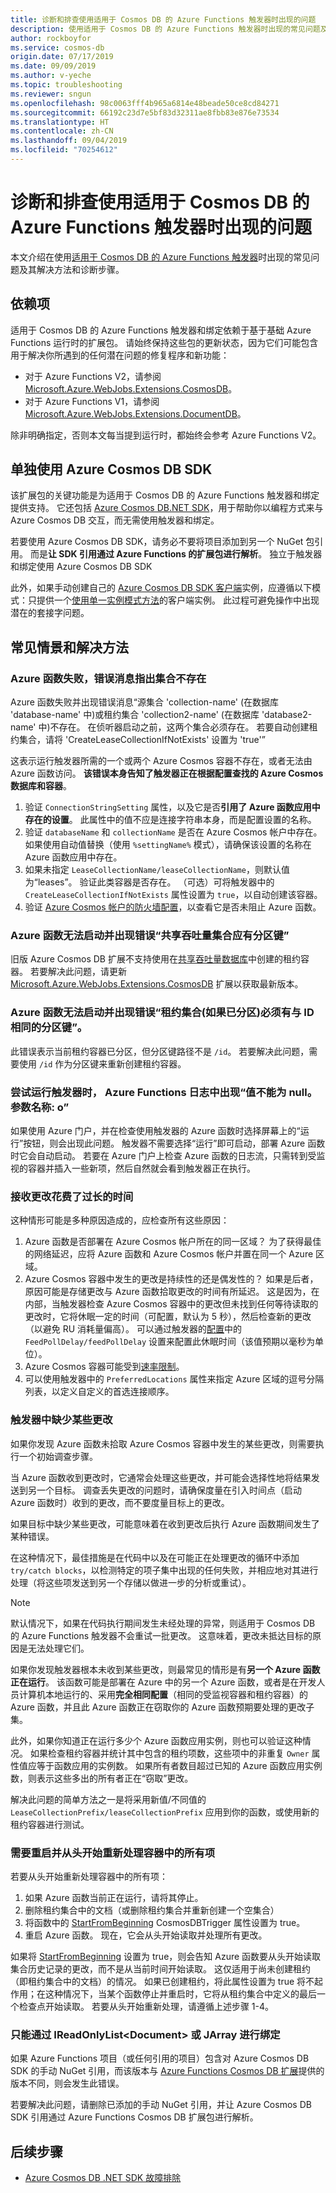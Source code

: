 ```yaml
---
title: 诊断和排查使用适用于 Cosmos DB 的 Azure Functions 触发器时出现的问题
description: 使用适用于 Cosmos DB 的 Azure Functions 触发器时出现的常见问题及其解决方法和诊断步骤
author: rockboyfor
ms.service: cosmos-db
origin.date: 07/17/2019
ms.date: 09/09/2019
ms.author: v-yeche
ms.topic: troubleshooting
ms.reviewer: sngun
ms.openlocfilehash: 98c0063fff4b965a6814e48beade50ce8cd84271
ms.sourcegitcommit: 66192c23d7e5bf83d32311ae8fbb83e876e73534
ms.translationtype: HT
ms.contentlocale: zh-CN
ms.lasthandoff: 09/04/2019
ms.locfileid: "70254612"
---
```

# <a name="diagnose-and-troubleshoot-issues-when-using-azure-functions-trigger-for-cosmos-db"></a>诊断和排查使用适用于 Cosmos DB 的 Azure Functions 触发器时出现的问题

本文介绍在使用[适用于 Cosmos DB 的 Azure Functions 触发器](change-feed-functions.md)时出现的常见问题及其解决方法和诊断步骤。

## <a name="dependencies"></a>依赖项

适用于 Cosmos DB 的 Azure Functions 触发器和绑定依赖于基于基础 Azure Functions 运行时的扩展包。 请始终保持这些包的更新状态，因为它们可能包含用于解决你所遇到的任何潜在问题的修复程序和新功能：

* 对于 Azure Functions V2，请参阅 [Microsoft.Azure.WebJobs.Extensions.CosmosDB](https://www.nuget.org/packages/Microsoft.Azure.WebJobs.Extensions.CosmosDB)。
* 对于 Azure Functions V1，请参阅 [Microsoft.Azure.WebJobs.Extensions.DocumentDB](https://www.nuget.org/packages/Microsoft.Azure.WebJobs.Extensions.DocumentDB)。

除非明确指定，否则本文每当提到运行时，都始终会参考 Azure Functions V2。

## <a name="consume-the-azure-cosmos-db-sdk-independently"></a>单独使用 Azure Cosmos DB SDK

该扩展包的关键功能是为适用于 Cosmos DB 的 Azure Functions 触发器和绑定提供支持。 它还包括 [Azure Cosmos DB.NET SDK](sql-api-sdk-dotnet-core.md)，用于帮助你以编程方式来与 Azure Cosmos DB 交互，而无需使用触发器和绑定。

若要使用 Azure Cosmos DB SDK，请务必不要将项目添加到另一个 NuGet 包引用。 而是**让 SDK 引用通过 Azure Functions 的扩展包进行解析**。 独立于触发器和绑定使用 Azure Cosmos DB SDK

此外，如果手动创建自己的 [Azure Cosmos DB SDK 客户端](./sql-api-sdk-dotnet-core.md)实例，应遵循以下模式：只提供一个[使用单一实例模式方法](../azure-functions/manage-connections.md#documentclient-code-example-c)的客户端实例。 此过程可避免操作中出现潜在的套接字问题。

## <a name="common-scenarios-and-workarounds"></a>常见情景和解决方法

### <a name="azure-function-fails-with-error-message-collection-doesnt-exist"></a>Azure 函数失败，错误消息指出集合不存在

Azure 函数失败并出现错误消息“源集合 'collection-name' (在数据库 'database-name' 中)或租约集合 'collection2-name' (在数据库 'database2-name' 中)不存在。 在侦听器启动之前，这两个集合必须存在。 若要自动创建租约集合，请将 'CreateLeaseCollectionIfNotExists' 设置为 'true'”

这表示运行触发器所需的一个或两个 Azure Cosmos 容器不存在，或者无法由 Azure 函数访问。 **该错误本身告知了触发器正在根据配置查找的 Azure Cosmos 数据库和容器**。

1. 验证 `ConnectionStringSetting` 属性，以及它是否**引用了 Azure 函数应用中存在的设置**。 此属性中的值不应是连接字符串本身，而是配置设置的名称。
2. 验证 `databaseName` 和 `collectionName` 是否在 Azure Cosmos 帐户中存在。 如果使用自动值替换（使用 `%settingName%` 模式），请确保该设置的名称在 Azure 函数应用中存在。
3. 如果未指定 `LeaseCollectionName/leaseCollectionName`，则默认值为“leases”。 验证此类容器是否存在。 （可选）可将触发器中的 `CreateLeaseCollectionIfNotExists` 属性设置为 `true`，以自动创建该容器。
4. 验证 [Azure Cosmos 帐户的防火墙配置](how-to-configure-firewall.md)，以查看它是否未阻止 Azure 函数。

### <a name="azure-function-fails-to-start-with-shared-throughput-collection-should-have-a-partition-key"></a>Azure 函数无法启动并出现错误“共享吞吐量集合应有分区键”

旧版 Azure Cosmos DB 扩展不支持使用在[共享吞吐量数据库](./set-throughput.md#set-throughput-on-a-database)中创建的租约容器。 若要解决此问题，请更新 [Microsoft.Azure.WebJobs.Extensions.CosmosDB](https://www.nuget.org/packages/Microsoft.Azure.WebJobs.Extensions.CosmosDB) 扩展以获取最新版本。

### <a name="azure-function-fails-to-start-with-the-lease-collection-if-partitioned-must-have-partition-key-equal-to-id"></a>Azure 函数无法启动并出现错误“租约集合(如果已分区)必须有与 ID 相同的分区键”。

此错误表示当前租约容器已分区，但分区键路径不是 `/id`。 若要解决此问题，需要使用 `/id` 作为分区键来重新创建租约容器。

### <a name="you-see-a-value-cannot-be-null-parameter-name-o-in-your-azure-functions-logs-when-you-try-to-run-the-trigger"></a>尝试运行触发器时， Azure Functions 日志中出现“值不能为 null。参数名称: o”

如果使用 Azure 门户，并在检查使用触发器的 Azure 函数时选择屏幕上的“运行”按钮，则会出现此问题。  触发器不需要选择“运行”即可启动，部署 Azure 函数时它会自动启动。 若要在 Azure 门户上检查 Azure 函数的日志流，只需转到受监视的容器并插入一些新项，然后自然就会看到触发器正在执行。

### <a name="my-changes-take-too-long-be-received"></a>接收更改花费了过长的时间

这种情形可能是多种原因造成的，应检查所有这些原因：

1. Azure 函数是否部署在 Azure Cosmos 帐户所在的同一区域？ 为了获得最佳的网络延迟，应将 Azure 函数和 Azure Cosmos 帐户并置在同一个 Azure 区域。
2. Azure Cosmos 容器中发生的更改是持续性的还是偶发性的？
如果是后者，原因可能是存储更改与 Azure 函数拾取更改的时间有所延迟。 这是因为，在内部，当触发器检查 Azure Cosmos 容器中的更改但未找到任何等待读取的更改时，它将休眠一定的时间（可配置，默认为 5 秒），然后检查新的更改（以避免 RU 消耗量偏高）。 可以通过触发器的[配置](../azure-functions/functions-bindings-cosmosdb-v2.md#trigger---configuration)中的 `FeedPollDelay/feedPollDelay` 设置来配置此休眠时间（该值预期以毫秒为单位）。
3. Azure Cosmos 容器可能受到[速率限制](./request-units.md)。
4. 可以使用触发器中的 `PreferredLocations` 属性来指定 Azure 区域的逗号分隔列表，以定义自定义的首选连接顺序。

### <a name="some-changes-are-missing-in-my-trigger"></a>触发器中缺少某些更改

如果你发现 Azure 函数未拾取 Azure Cosmos 容器中发生的某些更改，则需要执行一个初始调查步骤。

当 Azure 函数收到更改时，它通常会处理这些更改，并可能会选择性地将结果发送到另一个目标。 调查丢失更改的问题时，请确保度量在引入时间点（启动 Azure 函数时）收到的更改，而不要度量目标上的更改。 

如果目标中缺少某些更改，可能意味着在收到更改后执行 Azure 函数期间发生了某种错误。

在这种情况下，最佳措施是在代码中以及在可能正在处理更改的循环中添加 `try/catch blocks`，以检测特定的项子集中出现的任何失败，并相应地对其进行处理（将这些项发送到另一个存储以做进一步的分析或重试）。 

> [!NOTE]
> 默认情况下，如果在代码执行期间发生未经处理的异常，则适用于 Cosmos DB 的 Azure Functions 触发器不会重试一批更改。 这意味着，更改未抵达目标的原因是无法处理它们。

如果你发现触发器根本未收到某些更改，则最常见的情形是有**另一个 Azure 函数正在运行**。 该函数可能是部署在 Azure 中的另一个 Azure 函数，或者是在开发人员计算机本地运行的、采用**完全相同配置**（相同的受监视容器和租约容器）的 Azure 函数，并且此 Azure 函数正在窃取你的 Azure 函数预期要处理的更改子集。

此外，如果你知道正在运行多少个 Azure 函数应用实例，则也可以验证这种情况。 如果检查租约容器并统计其中包含的租约项数，这些项中的非重复 `Owner` 属性值应等于函数应用的实例数。 如果所有者数目超过已知的 Azure 函数应用实例数，则表示这些多出的所有者正在“窃取”更改。

解决此问题的简单方法之一是将采用新值/不同值的 `LeaseCollectionPrefix/leaseCollectionPrefix` 应用到你的函数，或使用新的租约容器进行测试。

### <a name="need-to-restart-and-re-process-all-the-items-in-my-container-from-the-beginning"></a>需要重启并从头开始重新处理容器中的所有项 
若要从头开始重新处理容器中的所有项：
1. 如果 Azure 函数当前正在运行，请将其停止。 
1. 删除租约集合中的文档（或删除租约集合并重新创建一个空集合）
1. 将函数中的 [StartFromBeginning](../azure-functions/functions-bindings-cosmosdb-v2.md#trigger---configuration) CosmosDBTrigger 属性设置为 true。 
1. 重启 Azure 函数。 现在，它会从头开始读取并处理所有更改。 

如果将 [StartFromBeginning](../azure-functions/functions-bindings-cosmosdb-v2.md#trigger---configuration) 设置为 true，则会告知 Azure 函数要从头开始读取集合历史记录的更改，而不是从当前时间开始读取。 这仅适用于尚未创建租约（即租约集合中的文档）的情况。 如果已创建租约，将此属性设置为 true 将不起作用；在这种情况下，当某个函数停止并重启时，它将从租约集合中定义的最后一个检查点开始读取。 若要从头开始重新处理，请遵循上述步骤 1-4。 

### <a name="binding-can-only-be-done-with-ireadonlylistdocument-or-jarray"></a>只能通过 IReadOnlyList\<Document> 或 JArray 进行绑定

如果 Azure Functions 项目（或任何引用的项目）包含对 Azure Cosmos DB SDK 的手动 NuGet 引用，而该版本与 [Azure Functions Cosmos DB 扩展](./troubleshoot-changefeed-functions.md#dependencies)提供的版本不同，则会发生此错误。

若要解决此问题，请删除已添加的手动 NuGet 引用，并让 Azure Cosmos DB SDK 引用通过 Azure Functions Cosmos DB 扩展包进行解析。

## <a name="next-steps"></a>后续步骤

<!--Not Available on * [Enable monitoring for your Azure Functions](../azure-functions/functions-monitoring.md)-->

* [Azure Cosmos DB .NET SDK 故障排除](./troubleshoot-dot-net-sdk.md)

<!--Update_Description: wording update -->

